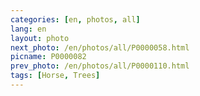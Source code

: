 ```yaml
---
categories: [en, photos, all]
lang: en
layout: photo
next_photo: /en/photos/all/P0000058.html
picname: P0000082
prev_photo: /en/photos/all/P0000110.html
tags: [Horse, Trees]
---
```

